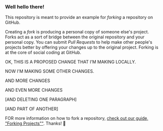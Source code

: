 ### Well hello there!

This repository is meant to provide an example for *forking* a repository on GitHub.

Creating a *fork* is producing a personal copy of someone else's project. Forks act as a sort of bridge between the original repository and your personal copy. You can submit *Pull Requests* to help make other people's projects better by offering your changes up to the original project. Forking is at the core of social coding at GitHub.

OK, THIS IS A PROPOSED CHANGE THAT I'M MAKING LOCALLY.

NOW I'M MAKING SOME OTHER CHANGES.

AND MORE CHANGES

AND EVEN MORE CHANGES

[AND DELETING ONE PARAGRAPH]

[AND PART OF ANOTHER]  

FOR more information on how to fork a repository, [check out our guide, "Forking Projects""](http://guides.github.com/overviews/forking/). Thanks! :sparkling_heart:
